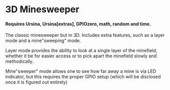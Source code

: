 # 3D Minesweeper

#### Requires Ursina, Ursina[extras], GPIOzero, math, random and time.


The classic minesweeper but in 3D.
Includes extra features, such as a layer mode and a mine"sweeping" mode. <br>

Layer mode provides the ability to look at a single layer of the minefield,
whether it be for easier access or to pick apart the minefield slowly and methodically.

Mine"sweeper" mode allows one to see how far away a mine is via LED indicator, but this requires the proper GPIO setup (which will be disclosed once it is figured out entirely)
